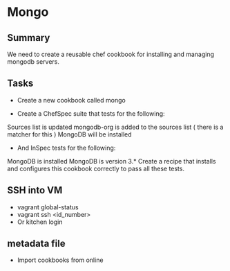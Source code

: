 # Mongo

## Summary
We need to create a reusable chef cookbook for installing and managing mongodb servers.

## Tasks
- Create a new cookbook called mongo

- Create a ChefSpec suite that tests for the following:

Sources list is updated
mongodb-org is added to the sources list ( there is a matcher for this )
MongoDB will be installed

- And InSpec tests for the following:

MongoDB is installed
MongoDB is version 3.*
Create a recipe that installs and configures this cookbook correctly to pass all these tests.

## SSH into VM
- vagrant global-status
- vagrant ssh <id_number>
- Or kitchen login 

## metadata file
- Import cookbooks from online

